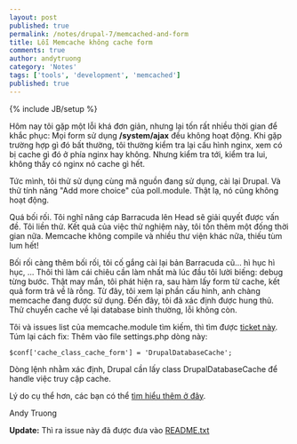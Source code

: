 ```yaml
---
layout: post
published: true
permalink: /notes/drupal-7/memcached-and-form
title: Lỗi Memcache không cache form
comments: true
author: andytruong
category: 'Notes'
tags: ['tools', 'development', 'memcached']
published: true
---
```


{% include JB/setup %}

Hôm nay tôi gặp một lỗi khá đơn giản, nhưng lại tốn rất nhiều thời gian để khắc phục: Mọi 
form sử dụng __/system/ajax__ đều không hoạt động. Khi gặp trường hợp gì đó bất thường, 
tôi thường kiểm tra lại cấu hình nginx, xem có bị cache gì đó ở phía nginx hay không. Nhưng 
kiểm tra tới, kiểm tra lui, không thấy có nginx nó cache gì hết.

Tức mình, tôi thử sử dụng cùng mã nguồn đang sử dụng, cài lại Drupal. Và thử tính năng 
"Add more choice" của poll.module. Thật lạ, nó cũng không hoạt động.

Quá bối rối. Tôi nghĩ nâng cáp Barracuda lên Head sẽ giải quyết được vấn đề. Tôi liền thử. 
Kết quả của việc thử nghiệm này, tôi tốn thêm một đống thời gian nữa. Memcache không compile 
và nhiều thư viện khác nữa, thiếu tùm lum hết!

Bối rối càng thêm bối rối, tôi cố gắng cài lại bản Barracuda cũ… hì hục hì hục, … Thôi thì
làm cái chiêu cần làm nhất mà lúc đầu tôi lười biếng: debug từng bước. Thật may mắn, tôi 
phát hiện ra, sau hàm lấy form từ cache, kết quả form trả về là rỗng. Từ đây, tôi xem lại 
phần cấu hình, anh chàng memcache đang được sử dụng. Đến đây, tôi đã xác định được hung 
thủ. Thử chuyển cache về lại database bình thường, lỗi không còn.

Tôi và issues list của memcache.module tìm kiếm, thì tìm được 
[ticket này](http://drupal.org/node/1214536#comment-4748042). Túm lại cách fix: Thêm vào 
file settings.php dòng này:

    $conf['cache_class_cache_form'] = 'DrupalDatabaseCache';

Dòng lệnh nhằm xác định, Drupal cần lấy class DrupalDatabaseCache để handle việc truy cập cache.

Lý do cụ thể hơn, các bạn có thể [tìm hiểu thêm ở đây](http://drupal.org/node/512026).

Andy Truong

__Update:__ Thì ra issue này đã được đưa vào [README.txt](http://drupalcode.org/project/memcache.git/blob/5947cf0d625628b2423237baabe512984114a7a7:/README.txt)